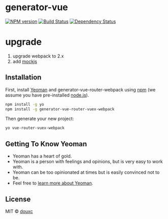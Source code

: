 # generator-vue

 [![NPM version][npm-image]][npm-url] [![Build Status][travis-image]][travis-url] [![Dependency Status][daviddm-image]][daviddm-url]

# upgrade

1. upgrade webpack to 2.x
2. add [mockjs](https://github.com/nuysoft/Mock)

## Installation

First, install [Yeoman](http://yeoman.io) and generator-vue-router-webpack using [npm](https://www.npmjs.com/) (we assume you have pre-installed [node.js](https://nodejs.org/)).

```bash
npm install -g yo
npm install -g generator-vue-router-vuex-webpack
```

Then generate your new project:

```bash
yo vue-router-vuex-webpack
```

## Getting To Know Yeoman

 * Yeoman has a heart of gold.
 * Yeoman is a person with feelings and opinions, but is very easy to work with.
 * Yeoman can be too opinionated at times but is easily convinced not to be.
 * Feel free to [learn more about Yeoman](http://yeoman.io/).

## License

MIT © [douxc]()


[npm-image]: https://badge.fury.io/js/generator-vue.svg
[npm-url]: https://npmjs.org/package/generator-vue
[travis-image]: https://travis-ci.org//generator-vue.svg?branch=master
[travis-url]: https://travis-ci.org//generator-vue
[daviddm-image]: https://david-dm.org//generator-vue.svg?theme=shields.io
[daviddm-url]: https://david-dm.org//generator-vue
